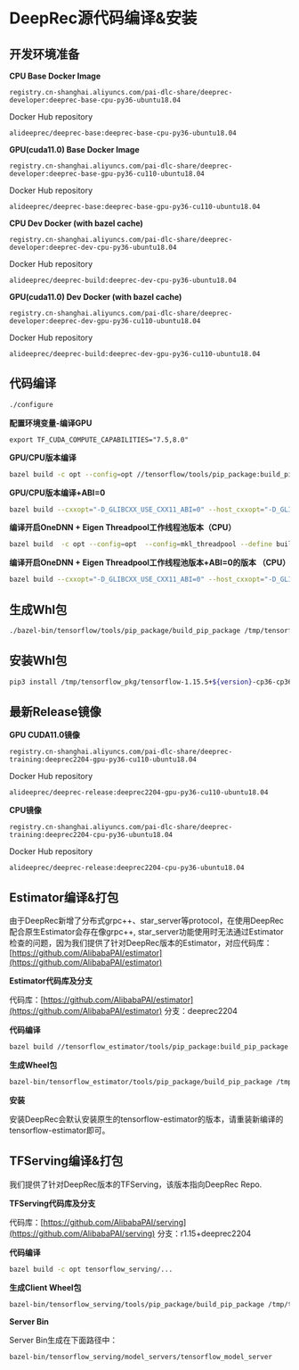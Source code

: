 # DeepRec源代码编译&安装

## 开发环境准备

**CPU Base Docker Image**

```
registry.cn-shanghai.aliyuncs.com/pai-dlc-share/deeprec-developer:deeprec-base-cpu-py36-ubuntu18.04
```

Docker Hub repository
```
alideeprec/deeprec-base:deeprec-base-cpu-py36-ubuntu18.04
```

**GPU(cuda11.0) Base Docker Image**

```
registry.cn-shanghai.aliyuncs.com/pai-dlc-share/deeprec-developer:deeprec-base-gpu-py36-cu110-ubuntu18.04
```

Docker Hub repository
```
alideeprec/deeprec-base:deeprec-base-gpu-py36-cu110-ubuntu18.04
```

**CPU Dev Docker (with bazel cache)**

```
registry.cn-shanghai.aliyuncs.com/pai-dlc-share/deeprec-developer:deeprec-dev-cpu-py36-ubuntu18.04
```

Docker Hub repository
```
alideeprec/deeprec-build:deeprec-dev-cpu-py36-ubuntu18.04
```

**GPU(cuda11.0) Dev Docker (with bazel cache)**

```
registry.cn-shanghai.aliyuncs.com/pai-dlc-share/deeprec-developer:deeprec-dev-gpu-py36-cu110-ubuntu18.04
```

Docker Hub repository
```
alideeprec/deeprec-build:deeprec-dev-gpu-py36-cu110-ubuntu18.04
```

## 代码编译

```bash
./configure
```

**配置环境变量-编译GPU**
```
export TF_CUDA_COMPUTE_CAPABILITIES="7.5,8.0"
```

**GPU/CPU版本编译**

```bash
bazel build -c opt --config=opt //tensorflow/tools/pip_package:build_pip_package
```

**GPU/CPU版本编译+ABI=0**

```bash
bazel build --cxxopt="-D_GLIBCXX_USE_CXX11_ABI=0" --host_cxxopt="-D_GLIBCXX_USE_CXX11_ABI=0" -c opt --config=opt //tensorflow/tools/pip_package:build_pip_package
```

**编译开启OneDNN + Eigen Threadpool工作线程池版本（CPU）**

```bash
bazel build  -c opt --config=opt  --config=mkl_threadpool --define build_with_mkl_dnn_v1_only=true //tensorflow/tools/pip_package:build_pip_package
```

**编译开启OneDNN + Eigen Threadpool工作线程池版本+ABI=0的版本 （CPU）**

```bash
bazel build --cxxopt="-D_GLIBCXX_USE_CXX11_ABI=0" --host_cxxopt="-D_GLIBCXX_USE_CXX11_ABI=0" -c opt --config=opt --config=mkl_threadpool --define build_with_mkl_dnn_v1_only=true //tensorflow/tools/pip_package:build_pip_package
```

## 生成Whl包

```bash
./bazel-bin/tensorflow/tools/pip_package/build_pip_package /tmp/tensorflow_pkg
```

## 安装Whl包

```bash
pip3 install /tmp/tensorflow_pkg/tensorflow-1.15.5+${version}-cp36-cp36m-linux_x86_64.whl
```

## 最新Release镜像

**GPU CUDA11.0镜像**

```
registry.cn-shanghai.aliyuncs.com/pai-dlc-share/deeprec-training:deeprec2204-gpu-py36-cu110-ubuntu18.04
```

Docker Hub repository
```
alideeprec/deeprec-release:deeprec2204-gpu-py36-cu110-ubuntu18.04
```

**CPU镜像**

```
registry.cn-shanghai.aliyuncs.com/pai-dlc-share/deeprec-training:deeprec2204-cpu-py36-ubuntu18.04
```

Docker Hub repository
```
alideeprec/deeprec-release:deeprec2204-cpu-py36-ubuntu18.04
```

## Estimator编译&打包

由于DeepRec新增了分布式grpc++、star_server等protocol，在使用DeepRec配合原生Estimator会存在像grpc++, star_server功能使用时无法通过Estimator检查的问题，因为我们提供了针对DeepRec版本的Estimator，对应代码库：[https://github.com/AlibabaPAI/estimator](https://github.com/AlibabaPAI/estimator)

**Estimator代码库及分支**

代码库：[https://github.com/AlibabaPAI/estimator](https://github.com/AlibabaPAI/estimator)
分支：deeprec2204

**代码编译**

```bash
bazel build //tensorflow_estimator/tools/pip_package:build_pip_package
```

**生成Wheel包**

```bash
bazel-bin/tensorflow_estimator/tools/pip_package/build_pip_package /tmp/estimator_whl
```

**安装**

安装DeepRec会默认安装原生的tensorflow-estimator的版本，请重装新编译的tensorflow-estimator即可。

## TFServing编译&打包

我们提供了针对DeepRec版本的TFServing，该版本指向DeepRec Repo.

**TFServing代码库及分支**

代码库：[https://github.com/AlibabaPAI/serving](https://github.com/AlibabaPAI/serving)
分支：r1.15+deeprec2204

**代码编译**

```bash
bazel build -c opt tensorflow_serving/...
```

**生成Client Wheel包**

```bash
bazel-bin/tensorflow_serving/tools/pip_package/build_pip_package /tmp/tf_serving_client_whl
```

**Server Bin**

Server Bin生成在下面路径中：
```bash
bazel-bin/tensorflow_serving/model_servers/tensorflow_model_server
```

